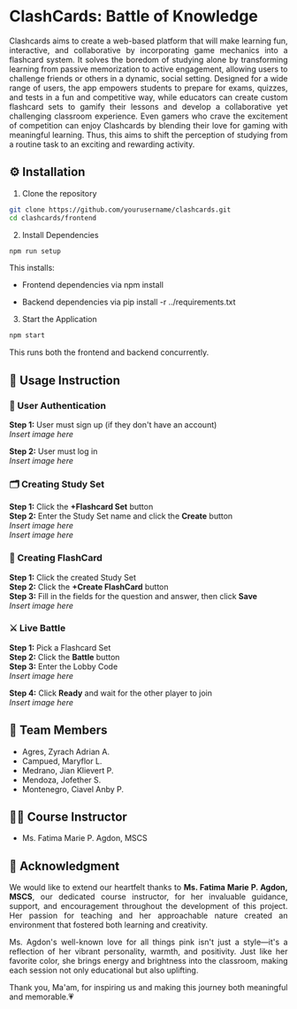 
# ClashCards: Battle of Knowledge

<div align="justify">
Clashcards aims to create a  web-based platform that will make learning fun, interactive, and collaborative by incorporating game mechanics into a flashcard system. It solves the boredom of studying alone by transforming learning from passive memorization to active engagement, allowing users to challenge friends or others in a dynamic, social setting. Designed for a wide range of users, the app empowers students to prepare for exams, quizzes, and tests in a fun and competitive way, while educators can create custom flashcard sets to gamify their lessons and develop a collaborative yet challenging classroom experience. Even gamers who crave the excitement of competition can enjoy Clashcards by blending their love for gaming with meaningful learning.   Thus, this aims to shift the perception of studying from a routine task to an exciting and rewarding activity.
</div>


## ⚙️ Installation

1. Clone the repository

 ```bash
git clone https://github.com/yourusername/clashcards.git
cd clashcards/frontend
```   

2. Install Dependencies

 ```bash
npm run setup
```  
This installs:

- Frontend dependencies via npm install

- Backend dependencies via pip install -r ../requirements.txt


3. Start the Application

 ```bash
npm start
```  

This runs both the frontend and backend concurrently.



## 📘 Usage Instruction

### 🔐 User Authentication

**Step 1:** User must sign up (if they don't have an account)  
*Insert image here*

**Step 2:** User must log in  
*Insert image here*

### 🗂️ Creating Study Set

**Step 1:** Click the **+Flashcard Set** button  
**Step 2:** Enter the Study Set name and click the **Create** button  
*Insert image here*  
*Insert image here*

### 📝 Creating FlashCard

**Step 1:** Click the created Study Set  
**Step 2:** Click the **+Create FlashCard** button  
**Step 3:** Fill in the fields for the question and answer, then click **Save**  
*Insert image here*

### ⚔️ Live Battle

**Step 1:** Pick a Flashcard Set  
**Step 2:** Click the **Battle** button  
**Step 3:** Enter the Lobby Code  
*Insert image here*

**Step 4:** Click **Ready** and wait for the other player to join  
*Insert image here*



## 👥 Team Members

- Agres, Zyrach Adrian A.  
- Campued, Maryflor L.  
- Medrano, Jian Klievert P.  
- Mendoza, Jofether S.  
- Montenegro, Ciavel Anby P.

## 👩‍🏫 Course Instructor

- Ms. Fatima Marie P. Agdon, MSCS



## 💖 Acknowledgment

<div align="justify">
We would like to extend our heartfelt thanks to <b>Ms. Fatima Marie P. Agdon, MSCS</b>, our dedicated course instructor, for her invaluable guidance, support, and encouragement throughout the development of this project. Her passion for teaching and her approachable nature created an environment that fostered both learning and creativity.

Ms. Agdon's well-known love for all things pink isn't just a style—it's a reflection of her vibrant personality, warmth, and positivity. Just like her favorite color, she brings energy and brightness into the classroom, making each session not only educational but also uplifting.

Thank you, Ma'am, for inspiring us and making this journey both meaningful and memorable.💗
</div>
